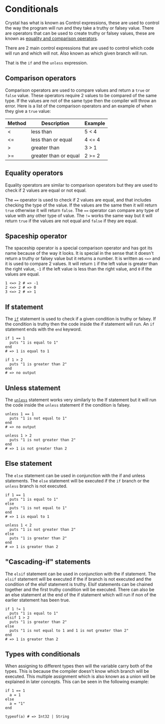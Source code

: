 # Conditionals

Crystal has what is known as Control expressions, these are used to control the way the program will run and they take a truthy or falsey value.
There are operators that can be used to create truthy or falsey values, these are known as [equality and comparison operators][equality-and-comparison].

There are 2 main control expressions that are used to control which code will run and which will not.
Also known as which given branch will run.

That is the `if` and the `unless` expression.

## Comparison operators

Comparison operators are used to compare values and return a `true` or `false` value.
These operators require 2 values to be compared of the same type.
If the values are not of the same type then the compiler will throw an error.
Here is a list of the comparison operators and an example of when they give a `true` value:

| Method | Description           | Example |
| ------ | --------------------- | ------- |
| <      | less than             | 5 < 4   |
| <=     | less than or equal    | 4 <= 4  |
| >      | greater than          | 3 > 1   |
| >=     | greater than or equal | 2 >= 2  |

## Equality operators

Equality operators are similar to comparison operators but they are used to check if 2 values are equal or not equal.

The `==` operator is used to check if 2 values are equal, and that includes checking the type of the value.
If the values are the same then it will return `true` otherwise it will return `false`.
The `==` operator can compare any type of value with any other type of value.
The `!=` works the same way but it will return `true` if the values are not equal and `false` if they are equal.

## Spaceship operator

The spaceship operator is a special comparison operator and has got its name because of the way it looks.
It is special in the sense that it doesn't return a truthy or falsey value but it returns a number.
It is written as `<=>` and it is used to compare 2 values.
It will return `1` if the left value is greater than the right value, `-1` if the left value is less than the right value, and `0` if the values are equal.

```crystal
1 <=> 2 # => -1
2 <=> 2 # => 0
3 <=> 2 # => 1
```

## If statement

The [`if`][if] statement is used to check if a given condition is truthy or falsey.
If the condition is truthy then the code inside the if statement will run.
An `if` statement ends with the `end` keyword.

```crystal
if 1 == 1
  puts "1 is equal to 1"
end
# => 1 is equal to 1

if 1 > 2
  puts "1 is greater than 2"
end
# => no output
```

## Unless statement

The [`unless`][unless] statement works very similarly to the If statement but it will run the code inside the `unless` statement if the condition is falsey.

```crystal
unless 1 == 1
  puts "1 is not equal to 1"
end
# => no output

unless 1 > 2
  puts "1 is not greater than 2"
end
# => 1 is not greater than 2
```

## Else statement

The `else` statement can be used in conjunction with the if and unless statements.
The `else` statement will be executed if the `if` branch or the `unless` branch is not executed.

```crystal
if 1 == 1
  puts "1 is equal to 1"
else
  puts "1 is not equal to 1"
end
# => 1 is equal to 1

unless 1 < 2
  puts "1 is not greater than 2"
else
  puts "1 is greater than 2"
end
# => 1 is greater than 2
```

## "Cascading-if" statements

The `elsif` statement can be used in conjunction with the if statement.
The `elsif` statement will be executed if the if branch is not executed and the condition of the elsif statement is truthy.
Elsif statements can be chained together and the first truthy condition will be executed.
There can also be an else statement at the end of the if statement which will run if non of the earlier statement has been true.

```crystal
if 1 != 1
  puts "1 is equal to 1"
elsif 1 > 2
  puts "1 is greater than 2"
else
  puts "1 is not equal to 1 and 1 is not greater than 2"
end
# => 1 is greater than 2
```

## Types with conditionals

When assigning to different types then will the variable carry both of the types.
This is because the compiler doesn't know which branch will be executed.
This multiple assignment which is also known as a union will be explained in later concepts.
This can be seen in the following example:

```crystal
if 1 == 1
  a = 1
else
  a = "1"
end

typeof(a) # => Int32 | String
```

[if]: https://crystal-lang.org/reference/latest/syntax_and_semantics/if.html
[unless]: https://crystal-lang.org/reference/latest/syntax_and_semantics/unless.html
[equality-and-comparison]: https://crystal-lang.org/reference/latest/syntax_and_semantics/operators.html#equality-and-comparison
